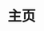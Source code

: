 ---
home: true
layout: BlogHome
icon: house
bgImage: https://webp.smianao.com/blogimg/BG_008.jpg
bgImageDark: https://webp.smianao.com/blogimg/BG_003.png
title: 主页
heroImage: /logo.svg
heroText: 鼠标迁徙
heroFullScreen: true
tagline: 一个不务正业的颓废中年男子，兜售一些看似没卵用的技能！
projects:
  - icon: mdi:microsoft-edge
    name: 找寻软件
    desc: 如果你是来找软件的，不妨点击这里看看！
    link: soft/

  - icon: lineicons:microsoft
    name: 下载系统
    desc: 如果你是来下载系统，那就点击这里下载！
    link: system/

  - icon: fluent:hat-graduation-24-filled
    name: 看看教程
    desc: 如果你是来找教程的，点击这里就对了！
    link: skill/

  - icon: fa6-solid:blog
    name: 旧版博客
    desc: 如果找不到资源，可以访问旧版博客找找看！
    link: https://www.smianao.com
---